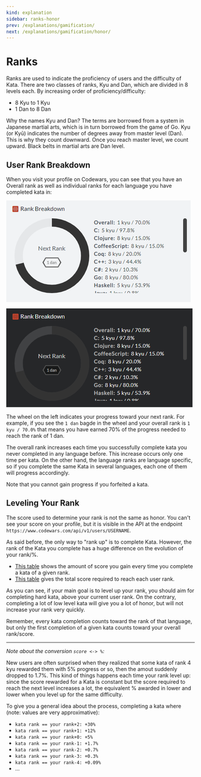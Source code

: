 ```yaml
---
kind: explanation
sidebar: ranks-honor
prev: /explanations/gamification/
next: /explanations/gamification/honor/
---
```


# Ranks

Ranks are used to indicate the proficiency of users and the difficulty of Kata. There are two classes of ranks, Kyu and Dan, which are  divided in 8 levels each. By increasing order of proficiency/difficulty:
* 8 Kyu to 1 Kyu
* 1 Dan to 8 Dan

Why the names Kyu and Dan? The terms are borrowed from a system in Japanese martial arts, which is in turn borrowed from the game of Go. Kyu (or Kyū) indicates the number of degrees away from master level (Dan). This is why they count downward. Once you reach master level, we count upward. Black belts in martial arts are Dan level.




## User Rank Breakdown

When you visit your profile on Codewars, you can see that you have an Overall rank as well as individual ranks for each language you have completed kata in:

<div class="block dark:hidden">

![rank progress](./img/rank-breakdown_light.png)

</div>
<div class="hidden dark:block">

![rank progress](./img/rank-breakdown_dark.png)

</div>

The wheel on the left indicates your progress toward your next rank. For example, if you see the `1 dan` bagde in the wheel and your overall rank is `1 kyu / 70.0%` that means you have earned 70% of the progress  needed to reach the rank of 1 dan.

The overall rank increases each time you successfully complete kata you never completed in any language before. This increase occurs only one time per kata. On the other hand, the language ranks are language specific, so if you complete the same Kata in several languages, each one of them will progress accordingly.

Note that you cannot gain progress if you forfeited a kata.


## Leveling Your Rank

The score used to determine your rank is not the same as honor. You can't see your score on your profile, but it is visible in the API at the endpoint `https://www.codewars.com/api/v1/users/USERNAME`.

As said before, the only way to "rank up" is to complete Kata. However, the rank of the Kata you complete has a huge difference on the evolution of your rank/%.

* [This table](/references/gamification/ranks/#rank-rewards) shows the amount of score you gain every time you complete a kata of a given rank.
* [This table](/references/gamification/ranks/#rank-requirements) gives the total score required to reach each user rank.

As you can see, if your main goal is to level up your rank, you should aim for completing hard kata, above your current user rank. On the contrary, completing a lot of low level kata will give you a lot of honor, but will not increase your rank very quickly.

Remember, every kata completion counts toward the rank of that language, but only the first completion of a given kata counts toward your overall rank/score.

---

_Note about the conversion `score <-> %`:_

New users are often surprised when they realized that some kata of rank 4 kyu rewarded them with 5% progress or so, then the amout suddenly dropped to 1.7%. This kind of things happens each time your rank level up: since the score rewarded for a Kata is constant but the score required to reach the next level increases a lot, the equivalent % awarded in lower and lower when you level up for the same difficulty.

To give you a general idea about the process, completing a kata where (note: values are very approximative):
* `kata rank == your rank+2: +30%`
* `kata rank == your rank+1: +12%`
* `kata rank == your rank+0: +5%`
* `kata rank == your rank-1: +1.7%`
* `kata rank == your rank-2: +0.7%`
* `kata rank == your rank-3: +0.3%`
* `kata rank == your rank-4: +0.09%`
* ...
